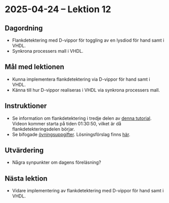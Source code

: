 # 2025-04-24 – Lektion 12

## Dagordning
* Flankdetektering med D-vippor för toggling av en lysdiod för hand samt i VHDL.
* Synkrona processers mall i VHDL.

## Mål med lektionen
* Kunna implementera flankdetektering via D-vippor för hand samt i VHDL.
* Känna till hur D-vippor realiseras i VHDL via synkrona processers mall.

## Instruktioner
* Se information om flankdetektering i tredje delen av [denna tutorial](https://youtu.be/utDHdTgZUz0?si=hEZ2e2Uz4J_LVsf8&t=5450).
Videon kommer starta på tiden 01:30:50, vilket är då flankdetekteringsdelen börjar.
* Se bifogade [övningsuppgifter](./Övningsuppgifter%202025-04-24.pdf). Lösningsförslag finns [här](./notes/README.md).

## Utvärdering
* Några synpunkter om dagens föreläsning?

## Nästa lektion
* Vidare implementering av flankdetektering med D-vippor för hand samt i VHDL.
